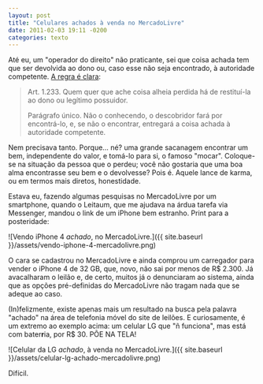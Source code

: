 ```yaml
---
layout: post
title: "Celulares achados à venda no MercadoLivre"
date: 2011-02-03 19:11 -0200
categories: texto
---
```

Até eu, um "operador do direito" não praticante, sei que coisa achada tem que ser devolvida ao dono ou, caso esse não seja encontrado, à autoridade competente. [A regra é clara](http://www.planalto.gov.br/ccivil_03/Leis/2002/L10406.htm#descobertasecaoii):

> Art. 1.233\. Quem quer que ache coisa alheia perdida há de restituí-la ao dono ou legítimo possuidor.
>
> Parágrafo único. Não o conhecendo, o descobridor fará por encontrá-lo, e, se não o encontrar, entregará a coisa achada à autoridade competente.

Nem precisava tanto. Porque… né? uma grande sacanagem encontrar um bem, independente do valor, e tomá-lo para si, o famoso "mocar". Coloque-se na situação da pessoa que o perdeu; você não gostaria que uma boa alma encontrasse seu bem e o devolvesse? Pois é. Aquele lance de karma, ou em termos mais diretos, honestidade.

Estava eu, fazendo algumas pesquisas no MercadoLivre por um smartphone, quando o Leitaum, que me ajudava na árdua tarefa via Messenger, mandou o link de um iPhone bem estranho. Print para a posteridade:

![Vendo iPhone 4 *achado*, no MercadoLivre.]({{ site.baseurl }}/assets/vendo-iphone-4-mercadolivre.png)

O cara se cadastrou no MercadoLivre e ainda comprou um carregador para vender o iPhone 4 de 32 GB, que, novo, não sai por menos de R$ 2.300. Já avacalharam o leilão e, de certo, muitos já o denunciaram ao sistema, ainda que as opções pré-definidas do MercadoLivre não tragam nada que se adeque ao caso.

(In)felizmente, existe apenas mais um resultado na busca pela palavra "achado" na área de telefonia móvel do site de leilões. E curiosamente, é um extremo ao exemplo acima: um celular LG que "ñ funciona", mas está com bater**r**ia, por R$ 30. PÕE NA TELA!

![Celular da LG *achado*, à venda no MercadoLivre.]({{ site.baseurl }}/assets/celular-lg-achado-mercadolivre.png)

Difícil.
